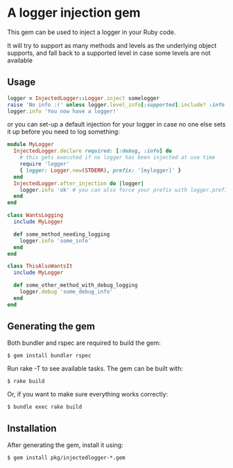 # A logger injection gem

This gem can be used to inject a logger in your Ruby code.

It will try to support as many methods and levels as the underlying object supports, and fall back to a supported level in case some levels are not available

## Usage

```ruby
logger = InjectedLogger::Logger.inject somelogger
raise 'No info :(' unless logger.level_info[:supported].include? :info
logger.info 'You now have a logger!'
```

or you can set-up a default injection for your logger in case no one else sets it up before you need to log something:

```ruby
module MyLogger
  InjectedLogger.declare required: [:debug, :info] do
    # this gets executed if no logger has been injected at use time
    require 'logger'
    { logger: Logger.new(STDERR), prefix: '[mylogger]' }
  end
  InjectedLogger.after_injection do |logger|
    logger.info 'ok' # you can also force your prefix with logger.prefix = str
  end
end

class WantsLogging
  include MyLogger

  def some_method_needing_logging
    logger.info 'some_info'
  end
end

class ThisAlsoWantsIt
  include MyLogger

  def some_other_method_with_debug_logging
    logger.debug 'some_debug_info'
  end
end
```

## Generating the gem

Both bundler and rspec are required to build the gem:

    $ gem install bundler rspec

Run rake -T to see available tasks. The gem can be built with:

    $ rake build

Or, if you want to make sure everything works correctly:

    $ bundle exec rake build

## Installation

After generating the gem, install it using:

    $ gem install pkg/injectedlogger-*.gem
